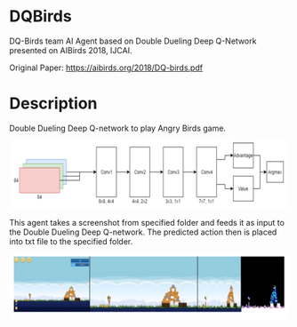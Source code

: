 # DQBirds

DQ-Birds team AI Agent based on Double Dueling Deep Q-Network presented on AIBirds 2018, IJCAI.

Original Paper: https://aibirds.org/2018/DQ-birds.pdf

# Description

Double Dueling Deep Q-network to play Angry Birds game.

![Alt text](/ddqn.PNG "Architecture of neural network")

This agent takes a screenshot from specified folder and feeds it as input to the Double Dueling Deep Q-network. 
The predicted action then is placed into txt file to the specified folder.

![Alt text](/imgp.PNG "Image pre-processing")
